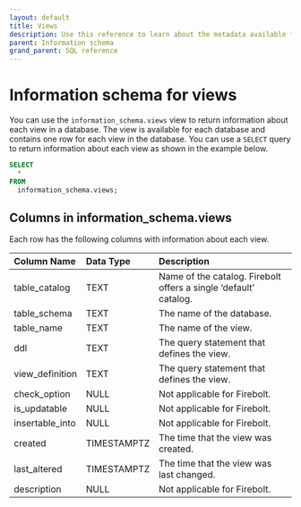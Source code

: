 ```yaml
---
layout: default
title: Views
description: Use this reference to learn about the metadata available for Firebolt views using the information schema.
parent: Information schema
grand_parent: SQL reference
---
```


# Information schema for views
You can use the `information_schema.views` view to return information about each view in a database. The view is available for each database and contains one row for each view in the database. You can use a `SELECT` query to return information about each view as shown in the example below.

```sql
SELECT
  *
FROM
  information_schema.views;
```

## Columns in information_schema.views

Each row has the following columns with information about each view.

| Column Name                 | Data Type   | Description |
| :---------------------------| :-----------| :-----------|
| table_catalog               | TEXT      | Name of the catalog. Firebolt offers a single ‘default’ catalog. |
| table_schema                | TEXT      | The name of the database. |
| table_name                  | TEXT      | The name of the view. |
| ddl                         | TEXT      | The query statement that defines the view. |
| view_definition             | TEXT      | The query statement that defines the view. |
| check_option                | NULL        | Not applicable for Firebolt. |
| is_updatable                | NULL        | Not applicable for Firebolt. |
| insertable_into             | NULL        | Not applicable for Firebolt. |
| created                     | TIMESTAMPTZ   | The time that the view was created. |
| last_altered                | TIMESTAMPTZ   | The time that the view was last changed. |
| description                 | NULL        | Not applicable for Firebolt. |
